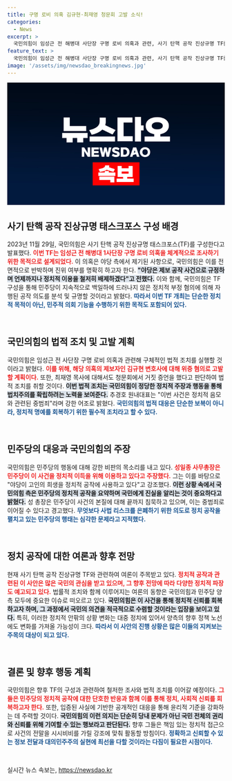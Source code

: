 ```yaml
---
title: 구명 로비 의혹 김규현·최재영 청문회 고발 소식!
categories:
  - News
excerpt: >
  국민의힘이 임성근 전 해병대 사단장 구명 로비 의혹과 관련, 사기 탄핵 공작 진상규명 TF를 구성하고 강력 반격에 나섰다. 야당의 제보 공작으로 규정하며 법적 대응을 예고, 정치적 파장이 예상된다.
feature_text: >
  국민의힘이 임성근 전 해병대 사단장 구명 로비 의혹과 관련, 사기 탄핵 공작 진상규명 TF를 구성하고 강력 반격에 나섰다. 야당의 제보 공작으로 규정하며 법적 대응을 예고, 정치적 파장이 예상된다.
image: '/assets/img/newsdao_breakingnews.jpg'
---
```


<p><img src="/assets/img/newsdao_breakingnews.jpg" alt="ontimetimes 속보" /></p>

<h2 data-ke-size="size26">사기 탄핵 공작 진상규명 태스크포스 구성 배경</h2>

<p data-ke-size="size16">2023년 11월 29일, 국민의힘은 사기 탄핵 공작 진상규명 태스크포스(TF)를 구성한다고 발표했다. <b><span style="color: #ee2323;">이번 TF는 임성근 전 해병대 1사단장 구명 로비 의혹을 체계적으로 조사하기 위한 목적으로 설계되었다.</span></b> 이 의혹은 야당 측에서 제기된 사항으로, 국민의힘은 이를 전면적으로 반박하며 진위 여부를 명확히 하고자 한다. <b><span style="background-color: #21538527;">"야당은 제보 공작 사건으로 규정하며 언제까지나 정치적 이용을 철저히 배제하겠다"고 전했다.</span></b> 이와 함께, 국민의힘은 TF 구성을 통해 민주당이 지속적으로 백일하에 드러나지 않은 정치적 부정 혐의에 의해 자행된 공작 의도를 분석 및 규명할 것이라고 밝혔다. <b><span style="color: #1a5490;">따라서 이번 TF 개최는 단순한 정치적 목적이 아닌, 민주적 의회 기능을 수행하기 위한 목적도 포함되어 있다.</span></b></p>

<p data-ke-size="size16">&nbsp;</p>

<h2 data-ke-size="size26">국민의힘의 법적 조치 및 고발 계획</h2>

<p data-ke-size="size16">국민의힘은 임성근 전 사단장 구명 로비 의혹과 관련해 구체적인 법적 조치를 실행할 것이라고 밝혔다. <b><span style="color: #ee2323;">이를 위해, 해당 의혹의 제보자인 김규현 변호사에 대해 위증 혐의로 고발할 계획이다.</span></b> 또한, 최재영 목사에 대해서도 청문회에서 거짓 증언을 했다고 판단하여 법적 조치를 취할 것이다. <b><span style="background-color: #21538527;">이번 법적 조치는 국민의힘이 정당한 정치적 주장과 행동을 통해 법치주의를 확립하려는 노력을 보여준다.</span></b> 추경호 원내대표는 "이번 사건은 정치적 음모와 관련된 중범죄"라며 강한 어조로 밝혔다. <b><span style="color: #1a5490;">국민의힘의 법적 대응은 단순한 보복이 아니라, 정치적 명예를 회복하기 위한 필수적 조치라고 할 수 있다.</span></b></p>

<p data-ke-size="size16">&nbsp;</p>

<h2 data-ke-size="size26">민주당의 대응과 국민의힘의 주장</h2>

<p data-ke-size="size16">국민의힘은 민주당의 행동에 대해 강한 비판의 목소리를 내고 있다. <b><span style="color: #ee2323;">성일종 사무총장은 민주당이 이 사건을 정치적 이득을 위해 이용하고 있다고 주장했다.</span></b> 그는 이를 바탕으로 "야당이 고인의 희생을 정치적 공작에 사용하고 있다"고 강조했다. <b><span style="background-color: #21538527;">이런 상황 속에서 국민의힘 측은 민주당의 정치적 공작을 요약하며 국민에게 진실을 알리는 것이 중요하다고 밝혔다.</span></b> 성 총장은 민주당이 사건의 본질에 대해 끝까지 침묵하고 있으며, 이는 중범죄로 이어질 수 있다고 경고했다. <b><span style="color: #1a5490;">무엇보다 사법 리스크를 은폐하기 위한 의도로 정치 공작을 펼치고 있는 민주당의 행태는 심각한 문제라고 지적했다.</span></b></p>

<p data-ke-size="size16">&nbsp;</p>

<h2 data-ke-size="size26">정치 공작에 대한 여론과 향후 전망</h2>

<p data-ke-size="size16">현재 사기 탄핵 공작 진상규명 TF와 관련하여 여론이 주목받고 있다. <b><span style="color: #ee2323;">정치적 공작과 관련된 이 사안은 많은 국민의 관심을 받고 있으며, 그 향후 전망에 따라 다양한 정치적 파장도 예고되고 있다.</span></b> 법률적 조치와 함께 이루어지는 여론의 동향은 국민의힘과 민주당 양측 모두에 중요한 이슈로 떠오르고 있다. <b><span style="background-color: #21538527;">국민의힘은 이 사건을 통해 정치적 신뢰를 회복하고자 하며, 그 과정에서 국민의 의견을 적극적으로 수렴할 것이라는 입장을 보이고 있다.</span></b> 특히, 이러한 정치적 안팎의 상황 변화는 대중 정치에 있어서 양측의 향후 정책 노선에도 변화를 가져올 가능성이 크다. <b><span style="color: #1a5490;">따라서 이 사안의 진행 상황은 많은 이들의 지켜보는 주목의 대상이 되고 있다.</span></b></p>

<p data-ke-size="size16">&nbsp;</p>

<h2 data-ke-size="size26">결론 및 향후 행동 계획</h2>

<p data-ke-size="size16">국민의힘은 향후 TF의 구성과 관련하여 철저한 조사와 법적 조치를 이어갈 예정이다. <b><span style="color: #ee2323;">그들은 민주당의 정치적 공작에 대한 단호한 반응과 함께 이를 통해 정치, 사회적 신뢰를 회복하고자 한다.</span></b> 또한, 입증된 사실에 기반한 공개적인 대응을 통해 윤리적 기준을 강화하는 데 주력할 것이다. <b><span style="background-color: #21538527;">국민의힘의 이런 의지는 단순히 당내 문제가 아닌 국민 전체의 권리와 신뢰를 위해 기여할 수 있는 행보라고 판단된다.</span></b> 향후 그들은 책임 있는 정치적 접근으로 사건의 전말을 시시비비를 가릴 강조에 맞춰 활동할 방침이다. <b><span style="color: #1a5490;">정확하고 신뢰할 수 있는 정보 전달과 대의민주주의 실현에 최선을 다할 것이라는 다짐이 필요한 시점이다.</span></b></p>

<p data-ke-size="size16">&nbsp;</p>
실시간 뉴스 속보는, <a href="https://newsdao.kr" rel="dofollow">https://newsdao.kr</a>


